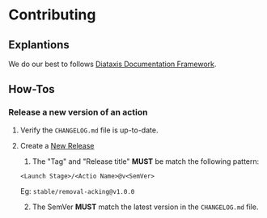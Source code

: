 # Contributing

## Explantions

We do our best to follows [Diataxis Documentation Framework](https://diataxis.fr/).

## How-Tos

###  Release a new version of an action

1. Verify the `CHANGELOG.md` file is up-to-date.
2. Create a [New Release](https://github.com/erlef/gh-actions/releases/new)
    1. The "Tag" and "Release title" **MUST** be match the following pattern:

      ```text
      <Launch Stage>/<Actio Name>@v<SemVer>
      ```

      Eg: `stable/removal-acking@v1.0.0`

    2. The SemVer **MUST** match the latest version in the `CHANGELOG.md` file.
